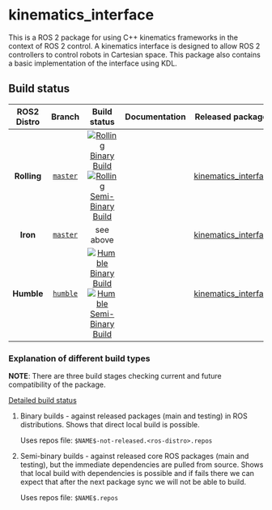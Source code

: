 # kinematics_interface
This is a ROS 2 package for using C++ kinematics frameworks in the context of ROS 2 control. A kinematics interface is designed to allow ROS 2 controllers to control robots in Cartesian space. This package also contains a basic implementation of the interface using KDL.

## Build status

ROS2 Distro | Branch | Build status | Documentation | Released packages
:---------: | :----: | :----------: | :-----------: | :---------------:
**Rolling** | [`master`](https://github.com/ros-controls/kinematics_interface/tree/master) | [![Rolling Binary Build](https://github.com/ros-controls/kinematics_interface/actions/workflows/rolling-binary-build-main.yml/badge.svg?branch=master)](https://github.com/ros-controls/kinematics_interface/actions/workflows/rolling-binary-build-main.yml?branch=master) <br /> [![Rolling Semi-Binary Build](https://github.com/ros-controls/kinematics_interface/actions/workflows/rolling-semi-binary-build-main.yml/badge.svg?branch=master)](https://github.com/ros-controls/kinematics_interface/actions/workflows/rolling-semi-binary-build-main.yml?branch=master) |   | [kinematics_interface](https://index.ros.org/p/kinematics_interface/#rolling)
**Iron** | [`master`](https://github.com/ros-controls/kinematics_interface/tree/master) | see above  |   | [kinematics_interface](https://index.ros.org/p/kinematics_interface/#iron)
**Humble** | [`humble`](https://github.com/ros-controls/kinematics_interface/tree/master) | [![Humble Binary Build](https://github.com/ros-controls/kinematics_interface/actions/workflows/humble-binary-build-main.yml/badge.svg?branch=master)](https://github.com/ros-controls/kinematics_interface/actions/workflows/humble-binary-build-main.yml?branch=master) <br /> [![Humble Semi-Binary Build](https://github.com/ros-controls/kinematics_interface/actions/workflows/humble-semi-binary-build-main.yml/badge.svg?branch=master)](https://github.com/ros-controls/kinematics_interface/actions/workflows/humble-semi-binary-build-main.yml?branch=master) |   | [kinematics_interface](https://index.ros.org/p/kinematics_interface/#humble)

### Explanation of different build types

**NOTE**: There are three build stages checking current and future compatibility of the package.

[Detailed build status](.github/workflows/README.md)

1. Binary builds - against released packages (main and testing) in ROS distributions. Shows that direct local build is possible.

   Uses repos file: `$NAME$-not-released.<ros-distro>.repos`

1. Semi-binary builds - against released core ROS packages (main and testing), but the immediate dependencies are pulled from source.
   Shows that local build with dependencies is possible and if fails there we can expect that after the next package sync we will not be able to build.

   Uses repos file: `$NAME$.repos`
